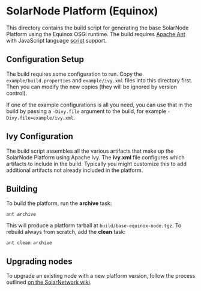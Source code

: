 # SolarNode Platform (Equinox)

This directory contains the build script for generating the base SolarNode
Platform using the Equinox OSGi runtime. The build requires [Apache Ant][ant]
with JavaScript language [script][ant-script] support.

## Configuration Setup

The build requires some configuration to run. Copy the `example/build.properties`
and `example/ivy.xml` files into this directory first. Then you can modify the new
copies (they will be ignored by version control).

If one of the example configurations is all you need, you can use that in the build
by passing a `-Divy.file` argument to the build, for example 
`-Divy.file=example/ivy.xml`.

## Ivy Configuration

The build script assembles all the various artifacts that make up the SolarNode
Platform using Apache Ivy. The **ivy.xml** file configures which artifacts to
include in the build. Typically you might customize this to add additional 
artifacts not already included in the platform.

## Building

To build the platform, run the **archive** task:

	ant archive
	
This will produce a platform tarball at `build/base-equinox-node.tgz`. To
rebuild always from scratch, add the **clean** task:

	ant clean archive

## Upgrading nodes

To upgrade an existing node with a new platform version, follow the process
outlined [on the SolarNetwork wiki][upgrade].

 
  [ant]: https://ant.apache.org/
  [ant-script]: https://ant.apache.org/manual/Tasks/script.html
  [upgrade]: https://github.com/SolarNetwork/solarnetwork/wiki/SolarNode-Manual-Platform-Update
 